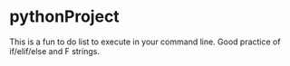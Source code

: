# pythonProject
This is a fun to do list to execute in your command line. Good practice of if/elif/else and F strings. 
